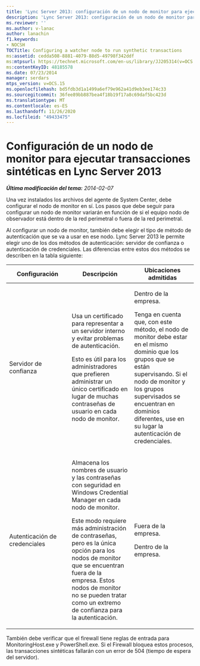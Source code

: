 ```yaml
---
title: 'Lync Server 2013: configuración de un nodo de monitor para ejecutar transacciones sintéticas'
description: 'Lync Server 2013: configuración de un nodo de monitor para ejecutar transacciones sintéticas.'
ms.reviewer: ''
ms.author: v-lanac
author: lanachin
f1.keywords:
- NOCSH
TOCTitle: Configuring a watcher node to run synthetic transactions
ms:assetid: cedda508-8881-4079-88d5-49798f342ddf
ms:mtpsurl: https://technet.microsoft.com/en-us/library/JJ205314(v=OCS.15)
ms:contentKeyID: 48185578
ms.date: 07/23/2014
manager: serdars
mtps_version: v=OCS.15
ms.openlocfilehash: bd5fdb3d1a1499a6ef79e962a41d9eb3ee174c33
ms.sourcegitcommit: 36fee89bb887bea4f18b19f17a8c69daf5bc423d
ms.translationtype: MT
ms.contentlocale: es-ES
ms.lasthandoff: 11/26/2020
ms.locfileid: "49433475"
---
```

# <a name="configuring-a-watcher-node-to-run-synthetic-transactions-in-lync-server-2013"></a>Configuración de un nodo de monitor para ejecutar transacciones sintéticas en Lync Server 2013

<div data-xmlns="http://www.w3.org/1999/xhtml">

<div class="topic" data-xmlns="http://www.w3.org/1999/xhtml" data-msxsl="urn:schemas-microsoft-com:xslt" data-cs="https://msdn.microsoft.com/">

<div data-asp="https://msdn2.microsoft.com/asp">



</div>

<div id="mainSection">

<div id="mainBody">

<span> </span>

_**Última modificación del tema:** 2014-02-07_

Una vez instalados los archivos del agente de System Center, debe configurar el nodo de monitor en sí. Los pasos que debe seguir para configurar un nodo de monitor variarán en función de si el equipo nodo de observador está dentro de la red perimetral o fuera de la red perimetral.

Al configurar un nodo de monitor, también debe elegir el tipo de método de autenticación que se va a usar en ese nodo. Lync Server 2013 le permite elegir uno de los dos métodos de autenticación: servidor de confianza o autenticación de credenciales. Las diferencias entre estos dos métodos se describen en la tabla siguiente:


<table>
<colgroup>
<col style="width: 33%" />
<col style="width: 33%" />
<col style="width: 33%" />
</colgroup>
<thead>
<tr class="header">
<th>Configuración</th>
<th>Descripción</th>
<th>Ubicaciones admitidas</th>
</tr>
</thead>
<tbody>
<tr class="odd">
<td><p>Servidor de confianza</p></td>
<td><p>Usa un certificado para representar a un servidor interno y evitar problemas de autenticación.</p>
<p>Esto es útil para los administradores que prefieren administrar un único certificado en lugar de muchas contraseñas de usuario en cada nodo de monitor.</p></td>
<td><p>Dentro de la empresa.</p>
<p>Tenga en cuenta que, con este método, el nodo de monitor debe estar en el mismo dominio que los grupos que se están supervisando. Si el nodo de monitor y los grupos supervisados se encuentran en dominios diferentes, use en su lugar la autenticación de credenciales.</p></td>
</tr>
<tr class="even">
<td><p>Autenticación de credenciales</p></td>
<td><p>Almacena los nombres de usuario y las contraseñas con seguridad en Windows Credential Manager en cada nodo de monitor.</p>
<p>Este modo requiere más administración de contraseñas, pero es la única opción para los nodos de monitor que se encuentran fuera de la empresa. Estos nodos de monitor no se pueden tratar como un extremo de confianza para la autenticación.</p></td>
<td><p>Fuera de la empresa.</p>
<p>Dentro de la empresa.</p></td>
</tr>
</tbody>
</table>


También debe verificar que el firewall tiene reglas de entrada para MonitoringHost.exe y PowerShell.exe. Si el Firewall bloquea estos procesos, las transacciones sintéticas fallarán con un error de 504 (tiempo de espera del servidor).

</div>

<span> </span>

</div>

</div>

</div>

